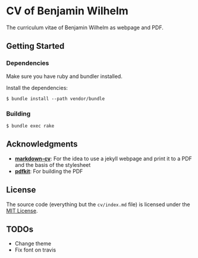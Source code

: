 # CV of Benjamin Wilhelm

The curriculum vitae of Benjamin Wilhelm as webpage and PDF.

## Getting Started

### Dependencies

Make sure you have ruby and bundler installed.

Install the dependencies:

```
$ bundle install --path vendor/bundle
```

### Building

```
$ bundle exec rake
```

## Acknowledgments

- __[markdown-cv](https://github.com/elipapa/markdown-cv)__: For the idea to use a jekyll webpage and print it to a PDF and the basis of the stylesheet
- __[pdfkit](https://github.com/pdfkit/pdfkit)__: For building the PDF

## License

The source code (everything but the `cv/index.md` file) is licensed under the [MIT License](http://opensource.org/licenses/mit-license.php).

## TODOs

* Change theme
* Fix font on travis
